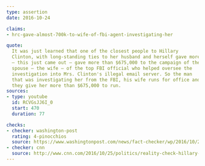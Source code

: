 ```yaml
---
type: assertion
date: 2016-10-24

claims:
- hrc-gave-almost-700k-to-wife-of-fbi-agent-investigating-her

quote:
  It was just learned that one of the closest people to Hillary
  Clinton, with long-standing ties to her husband and herself gave more
  — this just came out — gave more than $675,000 to the campaign of the
  spouse — the wife — of the top FBI official who helped oversee the
  investigation into Mrs. Clinton's illegal email server. So the man
  that was investigating her from the FBI, his wife runs for office and
  they give her more than $675,000 to run.
sources:
- type: youtube
  id: RCVGsJJ6I_0
  start: 470
  duration: 77

checks:
- checker: washington-post
  rating: 4-pinocchios
  source: https://www.washingtonpost.com/news/fact-checker/wp/2016/10/25/trumps-mixed-up-version-of-the-latest-hillary-clinton-controversy/
- checker: cnn
  source: http://www.cnn.com/2016/10/25/politics/reality-check-hillary-clinton-fbi-investigation/index.html
---
```

